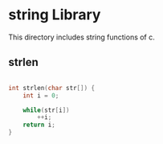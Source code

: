 # string Library

This directory includes string functions of c.

## strlen

```c

int strlen(char str[]) {
	int i = 0;

	while(str[i])
		++i;
	return i;
}

```